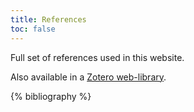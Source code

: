 ```yaml
---
title: References
toc: false
---
```


Full set of references used in this website.

Also available in a [Zotero web-library](https://www.zotero.org/groups/4744118/humangenomicsfieldguide/library).

{% bibliography %}


